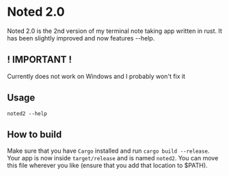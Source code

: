 # Noted 2.0
Noted 2.0 is the 2nd version of my terminal note taking app written in rust.
It has been slightly improved and now features --help.

## ! IMPORTANT !
Currently does not work on Windows and I probably won't fix it

## Usage
`noted2 --help`

## How to build
Make sure that you have `Cargo` installed and run `cargo build --release`.
Your app is now inside `target/release` and is named `noted2`.
You can move this file wherever you like (ensure that you add that location to $PATH).
